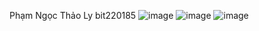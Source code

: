 Phạm Ngọc Thảo Ly
bit220185
![image](https://github.com/user-attachments/assets/d72e4ffe-b44d-4f5c-a19c-55d41189cf2e)
![image](https://github.com/user-attachments/assets/d389a430-cf2b-49a3-b453-e68bf51e3fdb)
![image](https://github.com/user-attachments/assets/d67172ba-c40b-4ae6-89ce-eb0911b43296)

